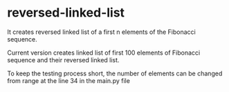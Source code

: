 # reversed-linked-list
It creates reversed linked list of a first n elements of the Fibonacci sequence.

Current version creates linked list of first 100 elements of Fibonacci sequence and their reversed linked list.

To keep the testing process short, the number of elements can be changed from range at the line 34 in the main.py file
  
